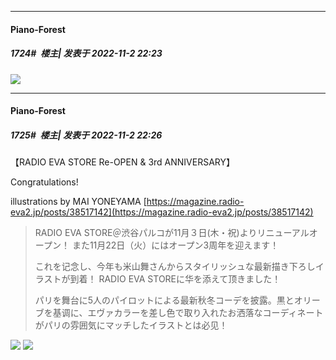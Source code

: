 

*****

####  Piano-Forest  
##### 1724#         楼主| 发表于 2022-11-2 22:23

<img src="https://p.sda1.dev/8/1b8d3f83f374af302d9f1f4dee51fb0d/20221102_221250.jpg" referrerpolicy="no-referrer">

*****

####  Piano-Forest  
##### 1725#         楼主| 发表于 2022-11-2 22:26

【RADIO EVA STORE Re-OPEN &amp; 3rd ANNIVERSARY】

Congratulations!

illustrations by MAI YONEYAMA
[https://magazine.radio-eva2.jp/posts/38517142](https://magazine.radio-eva2.jp/posts/38517142) <blockquote>RADIO EVA STORE＠渋谷パルコが11月３日(木・祝)よりリニューアルオープン！ また11月22日（火）にはオープン3周年を迎えます！

これを记念し、今年も米山舞さんからスタイリッシュな最新描き下ろしイラストが到着！ RADIO EVA STOREに华を添えて顶きました！

パリを舞台に5人のパイロットによる最新秋冬コーデを披露。黒とオリーブを基调に、エヴァカラーを差し色で取り入れたお洒落なコーディネートがパリの雰囲気にマッチしたイラストとは必见！</blockquote>
<img src="https://p.sda1.dev/8/deda439bb0f7ba385b78877727b627c0/yoneyamai EVA 2022.jpg" referrerpolicy="no-referrer">
<img src="https://p.sda1.dev/8/671606687a51f5cdb72effb31af80819/20221102_221148.jpg" referrerpolicy="no-referrer">

